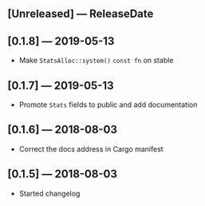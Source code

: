 ## [Unreleased] — ReleaseDate

## [0.1.8] — 2019-05-13
* Make `StatsAlloc::system()` `const fn` on stable

## [0.1.7] — 2019-05-13
* Promote `Stats` fields to public and add documentation

## [0.1.6] — 2018-08-03
* Correct the docs address in Cargo manifest

## [0.1.5] — 2018-08-03
* Started changelog
